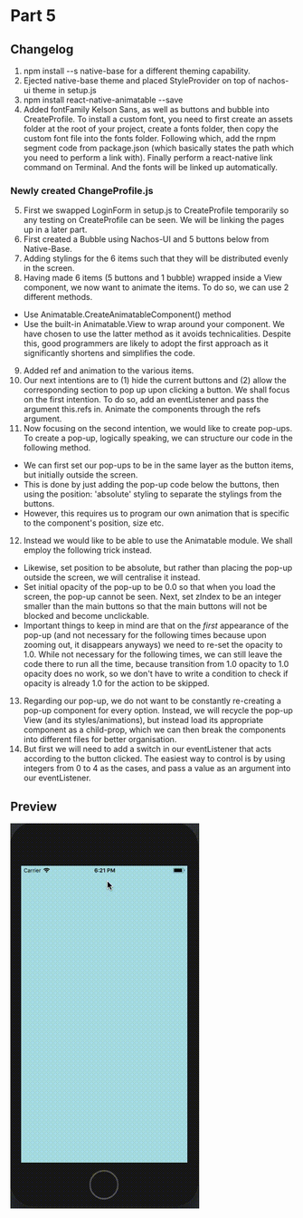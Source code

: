 # Part 5
## Changelog
1. npm install --s native-base for a different theming capability.
2. Ejected native-base theme and placed StyleProvider on top of nachos-ui theme in setup.js
3. npm install react-native-animatable --save
4. Added fontFamily Kelson Sans, as well as buttons and bubble into CreateProfile. To install a custom font, you need to first create an assets folder at the root of your project, create a fonts folder, then copy the custom font file into the fonts folder. Following which, add the rnpm segment code from package.json (which basically states the path which you need to perform a link with). Finally perform a react-native link command on Terminal. And the fonts will be linked up automatically.

### Newly created ChangeProfile.js
5. First we swapped LoginForm in setup.js to CreateProfile temporarily so any testing on CreateProfile can be seen. We will be linking the pages up in a later part.
6. First created a Bubble using Nachos-UI and 5 buttons below from Native-Base. 
7. Adding stylings for the 6 items such that they will be distributed evenly in the screen.
8. Having made 6 items (5 buttons and 1 bubble) wrapped inside a View component, we now want to animate the items. To do so, we can use 2 different methods.
* Use Animatable.CreateAnimatableComponent() method 
* Use the built-in Animatable.View to wrap around your component.
We have chosen to use the latter method as it avoids technicalities. Despite this, good programmers are likely to adopt the first approach as it significantly shortens and simplifies the code.
9. Added ref and animation to the various items.
10. Our next intentions are to (1) hide the current buttons and (2) allow the corresponding section to pop up upon clicking a button. We shall focus on the first intention. To do so, add an eventListener and pass the argument this.refs in. Animate the components through the refs argument.
11. Now focusing on the second intention, we would like to create pop-ups. To create a pop-up, logically speaking, we can structure our code in the following method.
* We can first set our pop-ups to be in the same layer as the button items, but initially outside the screen. 
* This is done by just adding the pop-up code below the buttons, then using the position: 'absolute' styling to separate the stylings from the buttons. 
* However, this requires us to program our own animation that is specific to the component's position, size etc. 
12. Instead we would like to be able to use the Animatable module. We shall employ the following trick instead.
* Likewise, set position to be absolute, but rather than placing the pop-up outside the screen, we will centralise it instead. 
* Set initial opacity of the pop-up to be 0.0 so that when you load the screen, the pop-up cannot be seen. Next, set zIndex to be an integer smaller than the main buttons so that the main buttons will not be blocked and become unclickable. 
* Important things to keep in mind are that on the *first* appearance of the pop-up (and not necessary for the following times because upon zooming out, it disappears anyways) we need to re-set the opacity to 1.0. While not necessary for the following times, we can still leave the code there to run all the time, because transition from 1.0 opacity to 1.0 opacity does no work, so we don't have to write a condition to check if opacity is already 1.0 for the action to be skipped.

13. Regarding our pop-up, we do not want to be constantly re-creating a pop-up component for every option. Instead, we will recycle the pop-up View (and its styles/animations), but instead load its appropriate component as a child-prop, which we can then break the components into different files for better organisation.
14. But first we will need to add a switch in our eventListener that acts according to the button clicked. The easiest way to control is by using integers from 0 to 4 as the cases, and pass a value as an argument into our eventListener.

## Preview
![Preview Gif](./part5.gif)
